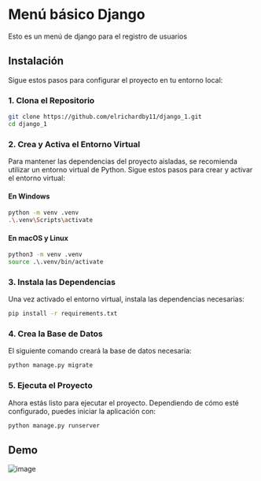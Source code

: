 # Menú básico Django 

Esto es un menú de django para el registro de usuarios

## Instalación

Sigue estos pasos para configurar el proyecto en tu entorno local:

### 1. Clona el Repositorio

```bash
git clone https://github.com/elrichardby11/django_1.git
cd django_1
```

### 2. Crea y Activa el Entorno Virtual

Para mantener las dependencias del proyecto aisladas, se recomienda utilizar un entorno virtual de Python. Sigue estos pasos para crear y activar el entorno virtual:

#### En Windows

```bash
python -m venv .venv
.\.venv\Scripts\activate
```

#### En macOS y Linux

```bash
python3 -m venv .venv
source .\.venv/bin/activate
```

### 3. Instala las Dependencias

Una vez activado el entorno virtual, instala las dependencias necesarias:

```bash
pip install -r requirements.txt
```

### 4. Crea la Base de Datos

El siguiente comando creará la base de datos necesaria:

```bash
python manage.py migrate
```

### 5. Ejecuta el Proyecto

Ahora estás listo para ejecutar el proyecto. Dependiendo de cómo esté configurado, puedes iniciar la aplicación con:

```bash
python manage.py runserver
```

## Demo
![image](https://github.com/elrichardby11/django_1/assets/76932746/52426910-7d6f-49ac-9007-bae37fc231c4)

